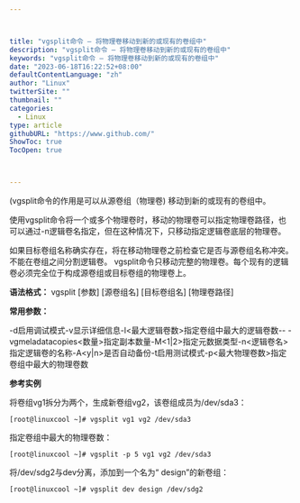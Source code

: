 ```yaml
---



title: "vgsplit命令 – 将物理卷移动到新的或现有的卷组中"
description: "vgsplit命令 – 将物理卷移动到新的或现有的卷组中"
keywords: "vgsplit命令 – 将物理卷移动到新的或现有的卷组中"
date: "2023-06-18T16:22:52+08:00"
defaultContentLanguage: "zh"
author: "Linux"
twitterSite: ""
thumbnail: ""
categories:
  - Linux
type: article
githubURL: "https://www.github.com/"
ShowToc: true
TocOpen: true



---
```


(vgsplit命令的作用是可以从源卷组（物理卷) 移动到新的或现有的卷组中。

使用vgsplit命令将一个或多个物理卷时，移动的物理卷可以指定物理卷路径，也可以通过-n逻辑卷名指定，但在这种情况下，只移动指定逻辑卷底层的物理卷。

如果目标卷组名称确实存在，将在移动物理卷之前检查它是否与源卷组名称冲突。 不能在卷组之间分割逻辑卷。 vgsplit命令只移动完整的物理卷。每个现有的逻辑卷必须完全位于构成源卷组或目标卷组的物理卷上。

**语法格式：** vgsplit [参数] [源卷组名] [目标卷组名] [物理卷路径]

**常用参数：**

-d启用调试模式-v显示详细信息-l<最大逻辑卷数>指定卷组中最大的逻辑卷数-- -vgmeladatacopies<数量>指定副本数量-M<1|2>指定元数据类型-n<逻辑卷名>指定逻辑卷的名称-A<y|n>是否自动备份-t启用测试模式-p<最大物理卷数>指定卷组中最大的物理卷数

**参考实例**

将卷组vg1拆分为两个，生成新卷组vg2，该卷组成员为/dev/sda3：

```
[root@linuxcool ~]# vgsplit vg1 vg2 /dev/sda3
```

指定卷组中最大的物理卷数：

```
[root@linuxcool ~]# vgsplit -p 5 vg1 vg2 /dev/sda3
```

将/dev/sdg2与dev分离，添加到一个名为“ design”的新卷组：

```
[root@linuxcool ~]# vgsplit dev design /dev/sdg2
```